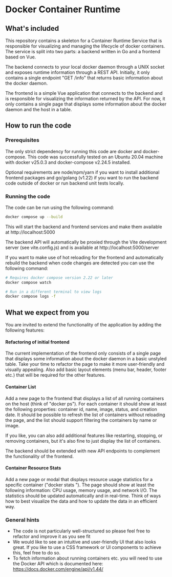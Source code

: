 # Docker Container Runtime

## What's included
This repository contains a skeleton for a Container Runtime Service that is responsible for visualizing and managing the 
lifecycle of docker containers. The service is split into two parts: a backend written in Go and a frontend based on Vue.

The backend connects to your local docker daemon through a UNIX socket and exposes runtime information through a REST API. 
Initially, it only contains a single endpoint "GET /info" that returns basic information about the docker daemon.

The frontend is a simple Vue application that connects to the backend and is responsible for visualizing the information 
returned by the API. For now, it only contains a single page that displays some information about the docker daemon and 
the host in a table.


## How to run the code

### Prerequisites
The only strict dependency for running this code are docker and docker-compose.
This code was successfully tested on an Ubuntu 20.04 machine with docker v25.0.3 and docker-compose v2.24.5 installed.

Optional requirements are node/npm/yarn if you want to install additional frontend packages and go/golang (v1.22) if
you want to run the backend code outside of docker or run backend unit tests locally.

### Running the code

The code can be run using the following command:
```bash
docker compose up --build
```

This will start the backend and frontend services and make them available at http://localhost:5000

The backend API will automatically be proxied through the Vite development server (see vite.config.js) and is
available at http://localhost:5000/server

If you want to make use of hot reloading for the frontend and automatically rebuild the backend when code
changes are detected you can use the following command:
```bash
# Requires docker compose version 2.22 or later
docker compose watch

# Run in a different terminal to view logs
docker compose logs -f
```


## What we expect from you
You are invited to extend the functionality of the application by adding the following features:

#### Refactoring of initial frontend
The current implementation of the frontend only consists of a single page that displays some information about
the docker daemon in a basic unstyled table. Take your time to refactor the page to make it more user-friendly and 
visually appealing. Also add basic layout elements (menu bar, header, footer etc.) that will be required for
the other features.

#### Container List
Add a new page to the frontend that displays a list of all running containers on the host (think of "docker ps"). For 
each container it should show at least the following properties: container id, name, image, status, and creation date.
It should be possible to refresh the list of containers without reloading the page, and the list should support 
filtering the containers by name or image.

If you like, you can also add additional features like restarting, stopping, or removing containers, but it's also fine
to just display the list of containers.

The backend should be extended with new API endpoints to complement the functionality of the frontend.

#### Container Resource Stats
Add a new page or modal that displays resource usage statistics for a specific container ("docker stats <container-id>"). 
The page should show at least the following information: CPU usage, memory usage, and network I/O. 
The statistics should be updated automatically and in real-time. Think of ways how to best visualize the data and how
to update the data in an efficient way.


### General hints
- The code is not particularly well-structured so please feel free to refactor and improve it as you see fit
- We would like to see an intuitive and user-friendly UI that also looks great. If you like to use a CSS framework 
  or UI components to achieve this, feel free to do so.
- To fetch information about running containers etc. you will need to use the Docker API which is documented here:
  https://docs.docker.com/engine/api/v1.44/
